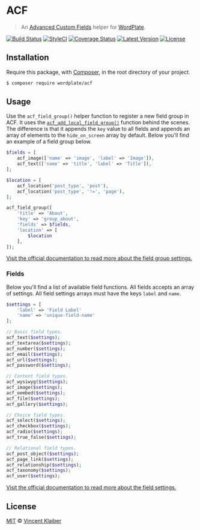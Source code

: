 # ACF

> An [Advanced Custom Fields](https://www.advancedcustomfields.com) helper for [WordPlate](https://wordplate.github.io).

[![Build Status](https://img.shields.io/travis/wordplate/acf/master.svg?style=flat)](https://travis-ci.org/wordplate/acf)
[![StyleCI](https://styleci.io/repos/87427318/shield?style=flat)](https://styleci.io/repos/87427318)
[![Coverage Status](https://img.shields.io/codecov/c/github/wordplate/acf.svg?style=flat)](https://codecov.io/github/wordplate/acf)
[![Latest Version](https://img.shields.io/github/release/wordplate/acf.svg?style=flat)](https://github.com/wordplate/acf/releases)
[![License](https://img.shields.io/packagist/l/wordplate/acf.svg?style=flat)](https://packagist.org/packages/wordplate/acf)

## Installation

Require this package, with [Composer](https://getcomposer.org/), in the root directory of your project.

```bash
$ composer require wordplate/acf
```

## Usage

Use the `acf_field_group()` helper function to register a new field group in ACF. It uses the [`acf_add_local_field_group()`](https://www.advancedcustomfields.com/resources/register-fields-via-php#example) function behind the scenes. The difference is that it appends the `key` value to all fields and appends an array of elements to the `hide_on_screen` array by default. Below you'll find an example of a field group below.

```php
$fields = [
    acf_image(['name' => 'image', 'label' => 'Image']),
    acf_text(['name' => 'title', 'label' => 'Title']),
];

$location = [
    acf_location('post_type', 'post'),
    acf_location('post_type', '!=', 'page'),
];

acf_field_group([
    'title' => 'About',
    'key' => 'group_about',
    'fields' => $fields,
    'location' => [
        $location
    ],
]);
```

[Visit the official documentation to read more about the field group settings.](https://www.advancedcustomfields.com/resources/register-fields-via-php#group-settings)

### Fields

Below you'll find a list of available field functions. All fields accepts an array of settings. All field settings arrays must have the keys `label` and `name`.

```php
$settings = [
    'label' => 'Field Label'
    'name' => 'unique-field-name'
];

// Basic field types.
acf_text($settings);
acf_textarea($settings);
acf_number($settings);
acf_email($settings);
acf_url($settings);
acf_password($settings);

// Content field types.
acf_wysiwyg($settings);
acf_image($settings);
acf_oembed($settings);
acf_file($settings);
acf_gallery($settings);

// Choice field types.
acf_select($settings);
acf_checkbox($settings);
acf_radio($settings);
acf_true_false($settings);

// Relational field types.
acf_post_object($settings);
acf_page_link($settings);
acf_relationship($settings);
acf_taxonomy($settings);
acf_user($settings);
```

[Visit the official documentation to read more about the field settings.](https://www.advancedcustomfields.com/resources/register-fields-via-php#field-settings)

## License

[MIT](LICENSE) © [Vincent Klaiber](https://vinkla.com)
